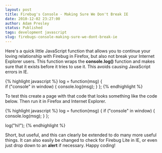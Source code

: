 ```yaml
---
layout: post
title: Firebug's Console - Making Sure We Don't Break IE
date: 2010-12-02 23:27:00
author: Adam Presley
status: Published
tags: development javascript
slug: firebugs-console-making-sure-we-dont-break-ie
---
```


Here's a quick little JavaScript function that allows you to continue
your loving relationship with Firebug in Firefox, but also not break
your Internet Explorer users. This function wraps the **console.log()**
function and makes sure that it exists before it tries to use it. This
avoids causing JavaScript errors in IE.

{% highlight javascript %}
log = function(msg) {   
    if ("console" in window) {
        console.log(msg);
    }
};
{% endhighlight %}

To test this create a page with that code that looks something like the
code below. Then run it in Firefox and Internet Explorer.

{% highlight javascript %}
log = function(msg) {
   if ("console" in window) { 
      console.log(msg);
   }
};

log("hi!");
{% endhighlight %}

Short, but useful, and this can clearly be extended to do many more
useful things. It can also easily be changed to check for Firebug Lite
in IE, or even just drop down to an **alert** if necessary. Happy
coding!
